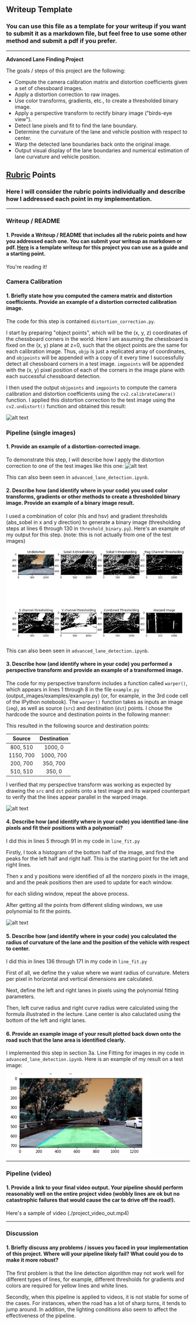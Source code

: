 ## Writeup Template

### You can use this file as a template for your writeup if you want to submit it as a markdown file, but feel free to use some other method and submit a pdf if you prefer.

---

**Advanced Lane Finding Project**

The goals / steps of this project are the following:

* Compute the camera calibration matrix and distortion coefficients given a set of chessboard images.
* Apply a distortion correction to raw images.
* Use color transforms, gradients, etc., to create a thresholded binary image.
* Apply a perspective transform to rectify binary image ("birds-eye view").
* Detect lane pixels and fit to find the lane boundary.
* Determine the curvature of the lane and vehicle position with respect to center.
* Warp the detected lane boundaries back onto the original image.
* Output visual display of the lane boundaries and numerical estimation of lane curvature and vehicle position.

[//]: # (Image References)

[image1]: ./examples/undistort_output.png "Undistorted"
[image2]: ./test_images/test5.jpg "Road Transformed"
[image3]: ./examples/binary_combined.png "Binary Example"
[image4]: ./examples/warped_straight_lines.jpg "Warp Example"
[image5]: ./examples/color_fit_lines.jpg "Fit Visual"
[image6]: ./examples/lane.png "Output"
[video1]: ./project_video_out.mp4 "Video"

## [Rubric](https://review.udacity.com/#!/rubrics/571/view) Points

### Here I will consider the rubric points individually and describe how I addressed each point in my implementation.  

---

### Writeup / README

#### 1. Provide a Writeup / README that includes all the rubric points and how you addressed each one.  You can submit your writeup as markdown or pdf.  [Here](https://github.com/udacity/CarND-Advanced-Lane-Lines/blob/master/writeup_template.md) is a template writeup for this project you can use as a guide and a starting point.  

You're reading it!

### Camera Calibration

#### 1. Briefly state how you computed the camera matrix and distortion coefficients. Provide an example of a distortion corrected calibration image.

The code for this step is contained `distortion_correction.py`. 

I start by preparing "object points", which will be the (x, y, z) coordinates of the chessboard corners in the world. Here I am assuming the chessboard is fixed on the (x, y) plane at z=0, such that the object points are the same for each calibration image.  Thus, `objp` is just a replicated array of coordinates, and `objpoints` will be appended with a copy of it every time I successfully detect all chessboard corners in a test image.  `imgpoints` will be appended with the (x, y) pixel position of each of the corners in the image plane with each successful chessboard detection.  

I then used the output `objpoints` and `imgpoints` to compute the camera calibration and distortion coefficients using the `cv2.calibrateCamera()` function.  I applied this distortion correction to the test image using the `cv2.undistort()` function and obtained this result: 

![alt text][image1]

### Pipeline (single images)

#### 1. Provide an example of a distortion-corrected image.

To demonstrate this step, I will describe how I apply the distortion correction to one of the test images like this one:
![alt text][image2]

This can also been seen in `advanced_lane_detection.ipynb`.

#### 2. Describe how (and identify where in your code) you used color transforms, gradients or other methods to create a thresholded binary image.  Provide an example of a binary image result.

I used a combination of color (hls and hsv) and gradient thresholds (abs_sobel in x and y direction) to generate a binary image (thresholding steps at lines 6 through 130 in `threshold_binary.py`).  Here's an example of my output for this step.  (note: this is not actually from one of the test images)

![alt text][image3]

This can also been seen in `advanced_lane_detection.ipynb`.

#### 3. Describe how (and identify where in your code) you performed a perspective transform and provide an example of a transformed image.

The code for my perspective transform includes a function called `warper()`, which appears in lines 1 through 8 in the file `example.py` (output_images/examples/example.py) (or, for example, in the 3rd code cell of the IPython notebook).  The `warper()` function takes as inputs an image (`img`), as well as source (`src`) and destination (`dst`) points.  I chose the hardcode the source and destination points in the following manner:




This resulted in the following source and destination points:

| Source        | Destination   | 
|:-------------:|:-------------:| 
| 800, 510      | 1000, 0       | 
| 1150, 700     | 1000, 700     |
| 200, 700      | 350, 700      |
| 510, 510      | 350, 0        |

I verified that my perspective transform was working as expected by drawing the `src` and `dst` points onto a test image and its warped counterpart to verify that the lines appear parallel in the warped image.

![alt text][image4]

#### 4. Describe how (and identify where in your code) you identified lane-line pixels and fit their positions with a polynomial?
I did this in lines 5 through 91 in my code in `line_fit.py`

Firstly, I took a histogram of the bottom half of the image, and find the peaks for the left half and right half. This is the starting point for the left and right lines. 

Then x and y positions were identified of all the nonzero pixels in the image, and and the peak positions then are used to update for each window.  

for each sliding window, repeat the above process. 

After getting all the points from different sliding windows, we use polynomial to fit the points. 


![alt text][image5]

#### 5. Describe how (and identify where in your code) you calculated the radius of curvature of the lane and the position of the vehicle with respect to center.

I did this in lines 136 through 171 in my code in `line_fit.py`

First of all, we define the y value where we want radius of curvature. Meters per pixel in horizontal and vertical dimensions are calculated. 

Next, define the left and right lanes in pixels using the polynomial fitting parameters. 

Then, left curve radius and right curve radius were calculated using the formula illustrated in the lecture. Lane center is also caluclated using the bottom of the left and right lanes. 


#### 6. Provide an example image of your result plotted back down onto the road such that the lane area is identified clearly.

I implemented this step in section 3a. Line Fitting for images in my code in `advanced_lane_detection.ipynb`.  Here is an example of my result on a test image:

![alt text][image6]

---

### Pipeline (video)

#### 1. Provide a link to your final video output.  Your pipeline should perform reasonably well on the entire project video (wobbly lines are ok but no catastrophic failures that would cause the car to drive off the road!).

Here's a sample of video (./project_video_out.mp4)

---

### Discussion

#### 1. Briefly discuss any problems / issues you faced in your implementation of this project.  Where will your pipeline likely fail?  What could you do to make it more robust?

The first problem is that the line detection algorithm may not work well for different types of lines, for example, different thresholds for gradients and colors are required for yellow lines and white lines.

Secondly, when this pipeline is applied to videos, it is not stable for some of the cases. For instances, when the road has a lot of sharp turns, it tends to jump around. In addition, the lighting conditions also seem to affect the effectiveness of the pipeline.




